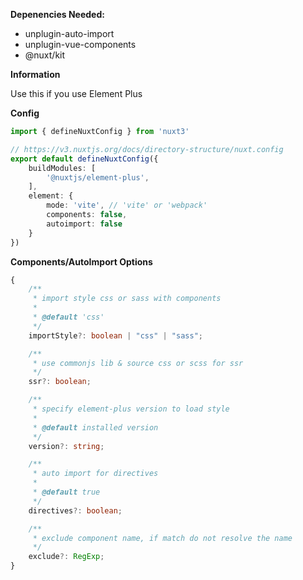 **Depenencies Needed:**
- unplugin-auto-import
- unplugin-vue-components
- @nuxt/kit

**Information**

Use this if you use Element Plus

**Config**

```ts
import { defineNuxtConfig } from 'nuxt3'

// https://v3.nuxtjs.org/docs/directory-structure/nuxt.config
export default defineNuxtConfig({
    buildModules: [
        '@nuxtjs/element-plus',
    ],
    element: {
        mode: 'vite', // 'vite' or 'webpack'
        components: false,
        autoimport: false
    }
})
```

**Components/AutoImport Options**
```ts
{
    /**
     * import style css or sass with components
     *
     * @default 'css'
     */
    importStyle?: boolean | "css" | "sass";

    /**
     * use commonjs lib & source css or scss for ssr
     */
    ssr?: boolean;

    /**
     * specify element-plus version to load style
     *
     * @default installed version
     */
    version?: string;

    /**
     * auto import for directives
     *
     * @default true
     */
    directives?: boolean;

    /**
     * exclude component name, if match do not resolve the name
     */
    exclude?: RegExp;
}
```
